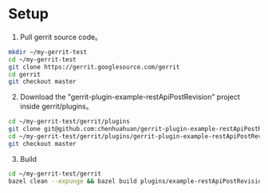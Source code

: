 
# Setup
1. Pull gerrit source code。
```bash
mkdir ~/my-gerrit-test
cd ~/my-gerrit-test
git clone https://gerrit.googlesource.com/gerrit
cd gerrit
git checkout master
```

2. Download the "gerrit-plugin-example-restApiPostRevision" project inside gerrit/plugins。
```bash
cd ~/my-gerrit-test/gerrit/plugins
git clone git@github.com:chenhuahuan/gerrit-plugin-example-restApiPostRevision.git
cd ~/my-gerrit-test/gerrit/plugins/gerrit-plugin-example-restApiPostRevision
git checkout master
```
3. Build
```bash
cd ~/my-gerrit-test/gerrit
bazel clean --expunge && bazel build plugins/example-restApiPostRevision
```

